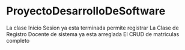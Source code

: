 # ProyectoDesarrolloDeSoftware

La clase Inicio Sesion ya esta terminada permite registrar
La Clase de Registro Docente de sistema ya esta arreglada
El CRUD de matriculas completo
